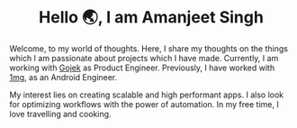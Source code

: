 # <center>Hello 🌏, I am Amanjeet Singh</center>

Welcome, to my world of thoughts. Here, I share my thoughts on the things which I am passionate about projects which I have made. Currently, I am working with [Gojek](https://www.gojek.io/) as Product Engineer. Previously, I have worked with [1mg](https://www.1mg.com/), as an Android Engineer.

 
My interest lies on creating scalable and high performant apps. I also look for optimizing workflows with the power of automation. In my free time, I love travelling and cooking.
